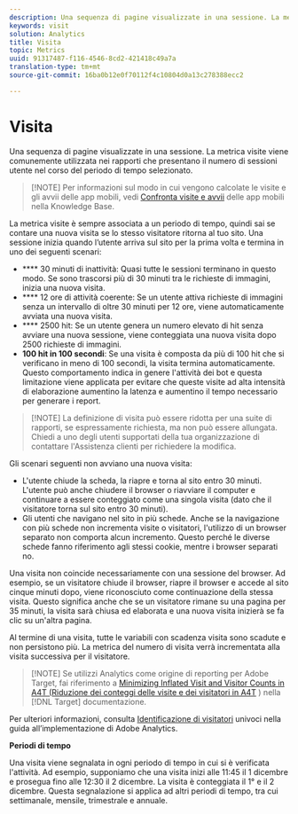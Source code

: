 ```yaml
---
description: Una sequenza di pagine visualizzate in una sessione. La metrica visite viene comunemente utilizzata nei rapporti che presentano il numero di sessioni utente nel corso del periodo di tempo selezionato.
keywords: visit
solution: Analytics
title: Visita
topic: Metrics
uuid: 91317487-f116-4546-8cd2-421418c49a7a
translation-type: tm+mt
source-git-commit: 16ba0b12e0f70112f4c10804d0a13c278388ecc2

---
```



# Visita

Una sequenza di pagine visualizzate in una sessione. La metrica visite viene comunemente utilizzata nei rapporti che presentano il numero di sessioni utente nel corso del periodo di tempo selezionato.

> [!NOTE] Per informazioni sul modo in cui vengono calcolate le visite e gli avvii delle app mobili, vedi [Confronta visite e avvii](https://helpx.adobe.com/analytics/kb/compare-visits-and-mobile-app-launches.html) delle app mobili nella Knowledge Base.

La metrica visite è sempre associata a un periodo di tempo, quindi sai se contare una nuova visita se lo stesso visitatore ritorna al tuo sito. Una sessione inizia quando l’utente arriva sul sito per la prima volta e termina in uno dei seguenti scenari:

* **** 30 minuti di inattività: Quasi tutte le sessioni terminano in questo modo. Se sono trascorsi più di 30 minuti tra le richieste di immagini, inizia una nuova visita.
* **** 12 ore di attività coerente: Se un utente attiva richieste di immagini senza un intervallo di oltre 30 minuti per 12 ore, viene automaticamente avviata una nuova visita.
* **** 2500 hit: Se un utente genera un numero elevato di hit senza avviare una nuova sessione, viene conteggiata una nuova visita dopo 2500 richieste di immagini.
* **100 hit in 100 secondi**: Se una visita è composta da più di 100 hit che si verificano in meno di 100 secondi, la visita termina automaticamente. Questo comportamento indica in genere l'attività dei bot e questa limitazione viene applicata per evitare che queste visite ad alta intensità di elaborazione aumentino la latenza e aumentino il tempo necessario per generare i report.

> [!NOTE] La definizione di visita può essere ridotta per una suite di rapporti, se espressamente richiesta, ma non può essere allungata. Chiedi a uno degli utenti supportati della tua organizzazione di contattare l'Assistenza clienti per richiedere la modifica.

Gli scenari seguenti non avviano una nuova visita:

* L'utente chiude la scheda, la riapre e torna al sito entro 30 minuti. L'utente può anche chiudere il browser o riavviare il computer e continuare a essere conteggiato come una singola visita (dato che il visitatore torna sul sito entro 30 minuti).
* Gli utenti che navigano nel sito in più schede. Anche se la navigazione con più schede non incrementa visite o visitatori, l'utilizzo di un browser separato non comporta alcun incremento. Questo perché le diverse schede fanno riferimento agli stessi cookie, mentre i browser separati no.

Una visita non coincide necessariamente con una sessione del browser. Ad esempio, se un visitatore chiude il browser, riapre il browser e accede al sito cinque minuti dopo, viene riconosciuto come continuazione della stessa visita. Questo significa anche che se un visitatore rimane su una pagina per 35 minuti, la visita sarà chiusa ed elaborata e una nuova visita inizierà se fa clic su un'altra pagina.

Al termine di una visita, tutte le variabili con scadenza visita sono scadute e non persistono più. La metrica del numero di visita verrà incrementata alla visita successiva per il visitatore.

> [!NOTE] Se utilizzi Analytics come origine di reporting per Adobe Target, fai riferimento a [Minimizing Inflated Visit and Visitor Counts in A4T (Riduzione dei conteggi delle visite e dei visitatori in A4T](https://marketing.adobe.com/resources/help/en_US/target/a4t/minimizing-inflated-visit-and-visitor-counts-a4t.html) ) nella [!DNL Target] documentazione.

Per ulteriori informazioni, consulta [Identificazione di visitatori](https://marketing.adobe.com/resources/help/en_US/sc/implement/visid_overview.html) univoci nella guida all’implementazione di Adobe Analytics.

**Periodi di tempo**

Una visita viene segnalata in ogni periodo di tempo in cui si è verificata l'attività. Ad esempio, supponiamo che una visita inizi alle 11:45 il 1 dicembre e prosegua fino alle 12:30 il 2 dicembre. La visita è conteggiata il 1° e il 2 dicembre. Questa segnalazione si applica ad altri periodi di tempo, tra cui settimanale, mensile, trimestrale e annuale.
